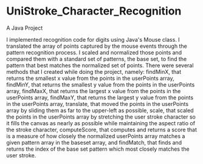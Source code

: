 # UniStroke_Character_Recognition
A Java Project



I implemented recognition code for digits using Java's Mouse class. I translated the array of points captured by the mouse events through the pattern recognition process. I scaled and normalized those points and compared them with a standard set of patterns, the base set, to find the pattern that best matches the normalized set of points. 
There were several methods that I created while doing the project, namely: findMinX, that returns the smallest x value from the points in the userPoints array, findMinY, that returns the smallest y value from the points in the userPoints array, findMaxX, that returns the largest x value from the points in the userPoints array, findMaxY, that returns the largest y value from the points in the userPoints array, translate, that moved the points in the userPoints array by sliding them as far to the upper-left as possible, scale, that scaled the points in the userPoints array by stretching the user stroke character so it fills the canvas as nearly as possible while maintaining the aspect ratio of the stroke character, computeScore, that computes and returns a score that is a measure of how closely the normalized userPoints array matches a given pattern array in the baseset array, and findMatch, that finds and returns the index of the base set pattern which most closely matches the user stroke.
